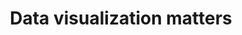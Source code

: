 ---
layout: post
title: 'Data visualization matters'
description: 'Understand how dataviz can transform and impact positively your product, using only data and design'
thumbnail: '../assets/post-images/2017-07-27-data-visualization-matters/cover.png'
---